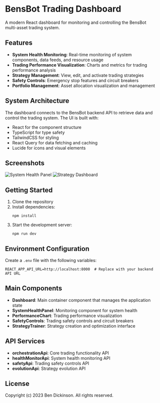 # BensBot Trading Dashboard

A modern React dashboard for monitoring and controlling the BensBot multi-asset trading system.

## Features

- **System Health Monitoring**: Real-time monitoring of system components, data feeds, and resource usage
- **Trading Performance Visualization**: Charts and metrics for trading performance analysis
- **Strategy Management**: View, edit, and activate trading strategies
- **Safety Controls**: Emergency stop features and circuit breakers
- **Portfolio Management**: Asset allocation visualization and management

## System Architecture

The dashboard connects to the BensBot backend API to retrieve data and control the trading system. The UI is built with:

- React for the component structure
- TypeScript for type safety
- TailwindCSS for styling
- React Query for data fetching and caching
- Lucide for icons and visual elements

## Screenshots

![System Health Panel](./public/screenshots/system-health.png)
![Strategy Dashboard](./public/screenshots/strategy-dashboard.png)

## Getting Started

1. Clone the repository
2. Install dependencies:
   ```
   npm install
   ```
3. Start the development server:
   ```
   npm run dev
   ```

## Environment Configuration

Create a `.env` file with the following variables:

```
REACT_APP_API_URL=http://localhost:8000  # Replace with your backend API URL
```

## Main Components

- **Dashboard**: Main container component that manages the application state
- **SystemHealthPanel**: Monitoring component for system health
- **PerformanceChart**: Trading performance visualization
- **SafetyControls**: Trading safety controls and circuit breakers
- **StrategyTrainer**: Strategy creation and optimization interface

## API Services

- **orchestrationApi**: Core trading functionality API
- **healthMonitorApi**: System health monitoring API
- **safetyApi**: Trading safety controls API
- **evolutionApi**: Strategy evolution API

## License

Copyright (c) 2023 Ben Dickinson. All rights reserved. 